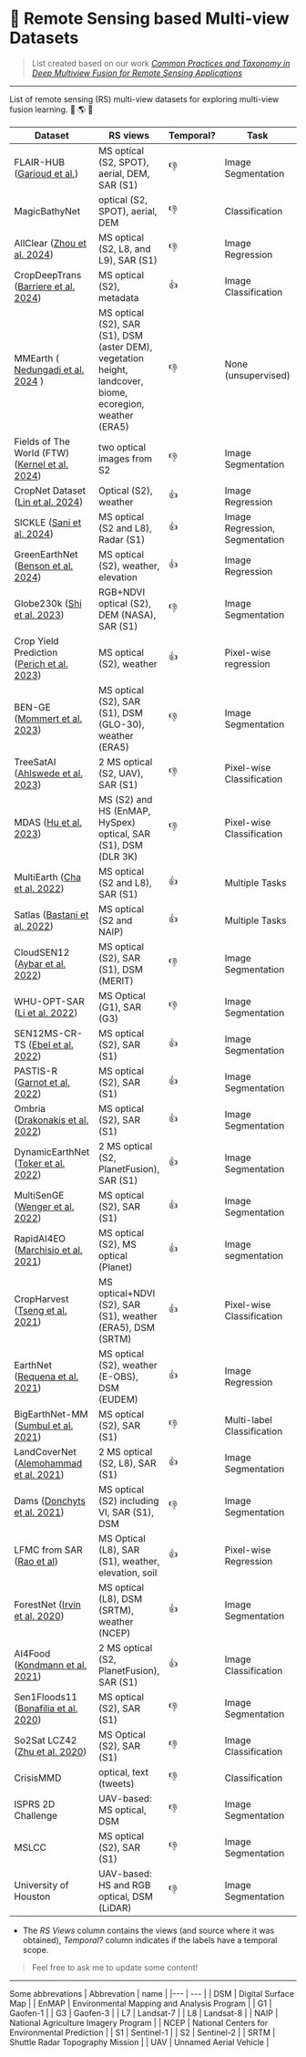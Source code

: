 # :satellite: Remote Sensing based Multi-view Datasets

> List created based on our work [*Common Practices and Taxonomy in Deep Multiview Fusion for Remote Sensing Applications*](https://ieeexplore.ieee.org/document/10418966)
---

List of remote sensing (RS) multi-view datasets for exploring multi-view fusion learning. :satellite: :earth_americas: :satellite:

| Dataset | RS views | Temporal? | Task | Region | URL | Additional URL|
|---------|----------|-----------|------|--------|-----|---------------|
FLAIR-HUB ([Garioud et al.](https://arxiv.org/abs/2506.07080)) | MS optical (S2, SPOT), aerial, DEM, SAR (S1) | :-1: | Image Segmentation | France | https://huggingface.co/datasets/IGNF/FLAIR-HUB | ... |
MagicBathyNet | optical (S2, SPOT), aerial, DEM | :-1: | Classification | Cyprus/Poland | https://zenodo.org/records/10470959 | ... |
AllClear ([Zhou et al. 2024](http://arxiv.org/abs/2410.23891)) | MS optical (S2, L8, and L9), SAR (S1) | :-1: | Image Regression | Global | https://allclear.cs.cornell.edu/ | .. |
CropDeepTrans ([Barriere et al. 2024](https://www.sciencedirect.com/science/article/pii/S0034425724001214)) | MS optical (S2), metadata | :+1: | Image Classification | Netherlands and France | https://jeodpp.jrc.ec.europa.eu/ftp/jrc-opendata/DRLL/CropDeepTrans/ | .. |
MMEarth ( [Nedungadi et al. 2024](http://arxiv.org/abs/2405.02771) ) | MS optical (S2), SAR (S1), DSM (aster DEM), vegetation height, landcover, biome, ecoregion, weather (ERA5) | :-1: | None (unsupervised) | Global | https://github.com/vishalned/MMEarth-data |.. |
Fields of The World (FTW)  ([Kernel et al. 2024](https://arxiv.org/abs/2409.16252v1)) | two optical images from S2 | :-1: | Image Segmentation | Global | https://source.coop/repositories/kerner-lab/fields-of-the-world/description| .. |
CropNet Dataset ([Lin et al. 2024](https://ieeexplore.ieee.org/abstract/document/10376769)) | Optical (S2), weather | :+1: | Image Regression | USA |  https://huggingface.co/datasets/fudong03/Tiny-CropNet | .. |
SICKLE ([Sani et al. 2024](https://ieeexplore.ieee.org/abstract/document/10376769)) | MS optical (S2 and L8), Radar (S1) | :+1: | Image Regression, Segmentation | India| https://sites.google.com/iiitd.ac.in/sickle/home | .. |
GreenEarthNet ([Benson et al. 2024](https://arxiv.org/abs/2303.16198)) | MS optical (S2), weather, elevation | :+1: | Image Regression | Europe | https://github.com/earthnet2021/earthnet-minicuber | .. |
Globe230k ([Shi et al. 2023](https://spj.science.org/doi/10.34133/remotesensing.0078)) | RGB+NDVI optical (S2), DEM (NASA), SAR (S1) | :-1: | Image Segmentation | Global | https://zenodo.org/records/8429200 | .. |
Crop Yield Prediction ([Perich et al. 2023](https://doi.org/10.1016/j.fcr.2023.108824))| MS optical (S2), weather | :+1: | Pixel-wise regression | Switzerland | https://www.research-collection.ethz.ch/handle/20.500.11850/595228 | ..|
BEN-GE ([Mommert et al. 2023](https://arxiv.org/abs/2307.01741)) | MS optical (S2), SAR (S1), DSM (GLO-30), weather (ERA5) | :-1: | Image Segmentation | Europe | https://github.com/HSG-AIML/ben-ge | .. |
TreeSatAI ([Ahlswede et al. 2023](https://doi.org/10.5194/essd-15-681-2023)) | 2 MS optical (S2, UAV), SAR (S1) | :-1: | Pixel-wise Classification | Germany | https://zenodo.org/record/6780578 | https://doi.org/10.5281/zenodo.6780578 |
MDAS  ([Hu et al. 2023](https://doi.org/10.5194/essd-15-113-2023))| MS (S2) and HS (EnMAP, HySpex) optical, SAR (S1), DSM (DLR 3K) |  :-1: | Pixel-wise Classification |  Germany | https://mediatum.ub.tum.de/1657312 | https://doi.org/10.14459/2022mp1657312 |
MultiEarth  ([Cha et al. 2022](https://arxiv.org/abs/2306.04738)) | MS optical (S2 and L8), SAR (S1) | :+1: | Multiple Tasks | Global | https://sites.google.com/view/rainforest-challenge/multiearth-2023 | .. |
Satlas ([Bastani et al. 2022](https://arxiv.org/abs/2211.15660)) | MS optical (S2 and NAIP) | :+1: | Multiple Tasks | Global | https://github.com/allenai/satlas | .. |
CloudSEN12 ([Aybar et al. 2022](https://doi.org/10.1038/s41597-022-01878-2)) | MS optical (S2), SAR (S1), DSM (MERIT) | :-1: | Image Segmentation | Global | https://cloudsen12.github.io/ | .. |       
WHU-OPT-SAR ([Li et al. 2022](https://doi.org/10.1016/j.jag.2021.102638)) | MS Optical (G1), SAR (G3) | :-1: | Image Segmentation | China | https://github.com/AmberHen/WHU-OPT-SAR-dataset | .. |
SEN12MS-CR-TS ([Ebel et al. 2022](https://doi.org/10.1109/TGRS.2022.3146246)) | MS optical (S2), SAR (S1) | :+1: | Image Segmentation | Global | https://patricktum.github.io/cloud_removal/ | https://patricktum.github.io/cloud_removal/sen12mscrts/ |
PASTIS-R ([Garnot et al. 2022](https://doi.org/10.1016/j.isprsjprs.2022.03.012)) | MS optical (S2), SAR (S1) | :+1: | Image Segmentation | France | https://github.com/VSainteuf/pastis-benchmark | .. |
Ombria ([Drakonakis et al. 2022](https://doi.org/10.1109/JSTARS.2022.3155559)) | MS optical (S2), SAR (S1) | :+1: | Image Segmentation | Global | https://github.com/geodrak/OMBRIA | .. |
DynamicEarthNet ([Toker et al. 2022](https://doi.org/10.1109/CVPR52688.2022.02048))| 2 MS optical (S2, PlanetFusion), SAR (S1) | :+1: | Image Segmentation | Global | https://mediatum.ub.tum.de/1483140 | https://doi.org/10.14459/2018mp1483140 |
MultiSenGE ([Wenger et al. 2022](https://isprs-annals.copernicus.org/articles/V-3-2022/635/2022/)) | MS optical (S2), SAR (S1) | :+1: | Image Segmentation | France | https://zenodo.org/records/6375466 | .. |
RapidAI4EO ([Marchisio et al. 2021](https://ieeexplore.ieee.org/abstract/document/9883198)) | MS optical (S2), MS optical (Planet) | :+1: | Image segmentation | Europe | https://rapidai4eo.radiant.earth/ | .. |
CropHarvest ([Tseng et al. 2021](https://openreview.net/forum?id=JtjzUXPEaCu)) | MS optical+NDVI (S2), SAR (S1), weather (ERA5), DSM (SRTM) |  :+1: | Pixel-wise Classification | Global | https://github.com/nasaharvest/cropharvest | .. |
EarthNet ([Requena et al. 2021](https://doi.org/10.1109/CVPRW53098.2021.00124)) | MS optical (S2), weather (E-OBS), DSM (EUDEM) | :+1: | Image Regression | Europe | https://www.earthnet.tech/ | https://www.earthnet.tech/en21x/download/ |
BigEarthNet-MM ([Sumbul et al. 2021](https://10.1109/MGRS.2021.3089174)) | MS optical (S2), SAR (S1) | :-1: | Multi-label Classification | Europe | https://bigearth.net/ | .. |
LandCoverNet ([Alemohammad et al. 2021](https://doi.org/10.34911/rdnt.d2ce8i)) | 2 MS optical (S2, L8), SAR (S1) | :+1:  | Image Segmentation | Global | https://doi.org/10.34911/rdnt.d2ce8i | .. |
Dams ([Donchyts et al. 2021](https://ui.adsabs.harvard.edu/abs/2021AGUFMGC43D..05D/abstract)) | MS optical (S2) including VI, SAR (S1), DSM | :-1: | Image Segmentation | Global | https://www.kaggle.com/datasets/gdonchyts/global-dams-from-space | .. |
LFMC from SAR ([Rao et al](https://doi.org/10.1016/j.rse.2020.111797)) | MS Optical (L8), SAR (S1), weather, elevation, soil | :+1: |  Pixel-wise Regression | USA | https://github.com/kkraoj/lfmc_from_sar | https://beta.source.coop/repositories/stanford/sar-moisture-conent/description/ |
ForestNet ([Irvin et al. 2020](https://arxiv.org/abs/2011.05479)) | MS optical (L8), DSM (SRTM), weather (NCEP) | :+1: | Image Segmentation | Indonesia | https://stanfordmlgroup.github.io/projects/forestnet/ |.. |
AI4Food ([Kondmann et al. 2021](https://openreview.net/forum?id=uUa4jNMLjrL)) | 2 MS optical (S2, PlanetFusion), SAR (S1) | :+1: | Image Classification | Germany | https://doi.org/10.34911/rdnt.z9y7vu | .. |
Sen1Floods11 ([Bonafilia et al. 2020](https://doi.org/10.1109/CVPRW50498.2020.00113)) | MS optical (S2), SAR (S1) | :-1: | Image Segmentation | Global | https://github.com/cloudtostreet/Sen1Floods11 | .. |
So2Sat LCZ42 ([Zhu et al. 2020](https://doi.org/10.1109/MGRS.2020.2964708)) | MS Optical (S2), SAR (S1) | :-1: | Image Classification | Global | https://mediatum.ub.tum.de/1483140 | https://doi.org/10.14459/2018mp1483140 |
CrisisMMD | optical, text (tweets) | :-1: | Classification | Global | https://crisisnlp.qcri.org/crisismmd | ... |
ISPRS 2D Challenge  | UAV-based: MS optical, DSM |  :-1: | Image Segmentation | Germany | https://www.isprs.org/education/benchmarks/UrbanSemLab | .. |
MSLCC | MS optical (S2), SAR (S1) | :-1: | Image Segmentation | Germany | https://www.dlr.de/eoc/en/desktopdefault.aspx/tabid-12760/22294_read-51180 | ..|
University of Houston | UAV-based: HS and RGB optical, DSM (LiDAR) | :-1: | Image Segmentation | USA | https://hyperspectral.ee.uh.edu/?page_id=1075 | .. |

* The *RS Views* column contains the views (and source where it was obtained), *Temporal?* column indicates if the labels have a temporal scope. 

> Feel free to ask me to update some content! 

---

Some abbrevations
| Abbrevation | name |
|--- | --- |
| DSM | Digital Surface Map |
| EnMAP | Environmental Mapping and Analysis Program |
| G1 | Gaofen-1 |
| G3 | Gaofen-3 |
| L7 | Landsat-7 |
| L8 | Landsat-8 |
| NAIP | National Agriculture Imagery Program |
| NCEP | National Centers for Environmental Prediction |
| S1 | Sentinel-1 |
| S2 | Sentinel-2 |
| SRTM | Shuttle Radar Topography Mission | 
| UAV | Unnamed Aerial Vehicle |
